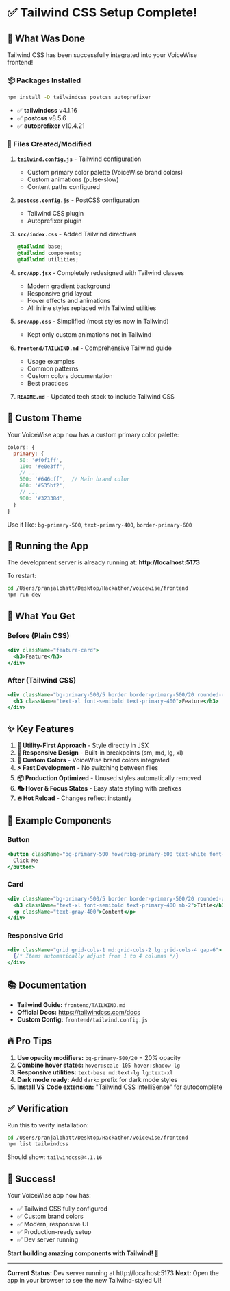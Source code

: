 # ✅ Tailwind CSS Setup Complete!

## 🎉 What Was Done

Tailwind CSS has been successfully integrated into your VoiceWise frontend!

### 📦 Packages Installed
```bash
npm install -D tailwindcss postcss autoprefixer
```

- ✅ **tailwindcss** v4.1.16
- ✅ **postcss** v8.5.6  
- ✅ **autoprefixer** v10.4.21

### 📁 Files Created/Modified

1. **`tailwind.config.js`** - Tailwind configuration
   - Custom primary color palette (VoiceWise brand colors)
   - Custom animations (pulse-slow)
   - Content paths configured

2. **`postcss.config.js`** - PostCSS configuration
   - Tailwind CSS plugin
   - Autoprefixer plugin

3. **`src/index.css`** - Added Tailwind directives
   ```css
   @tailwind base;
   @tailwind components;
   @tailwind utilities;
   ```

4. **`src/App.jsx`** - Completely redesigned with Tailwind classes
   - Modern gradient background
   - Responsive grid layout
   - Hover effects and animations
   - All inline styles replaced with Tailwind utilities

5. **`src/App.css`** - Simplified (most styles now in Tailwind)
   - Kept only custom animations not in Tailwind

6. **`frontend/TAILWIND.md`** - Comprehensive Tailwind guide
   - Usage examples
   - Common patterns
   - Custom colors documentation
   - Best practices

7. **`README.md`** - Updated tech stack to include Tailwind CSS

## 🎨 Custom Theme

Your VoiceWise app now has a custom primary color palette:

```javascript
colors: {
  primary: {
    50: '#f0f1ff',
    100: '#e0e3ff',
    // ...
    500: '#646cff',  // Main brand color
    600: '#535bf2',
    // ...
    900: '#32338d',
  }
}
```

Use it like: `bg-primary-500`, `text-primary-400`, `border-primary-600`

## 🚀 Running the App

The development server is already running at:
**http://localhost:5173**

To restart:
```bash
cd /Users/pranjalbhatt/Desktop/Hackathon/voicewise/frontend
npm run dev
```

## 🎯 What You Get

### Before (Plain CSS)
```jsx
<div className="feature-card">
  <h3>Feature</h3>
</div>
```

### After (Tailwind CSS)
```jsx
<div className="bg-primary-500/5 border border-primary-500/20 rounded-xl p-8 transition-all duration-300 hover:-translate-y-2 hover:shadow-2xl">
  <h3 className="text-xl font-semibold text-primary-400">Feature</h3>
</div>
```

## ✨ Key Features

1. **🎨 Utility-First Approach** - Style directly in JSX
2. **📱 Responsive Design** - Built-in breakpoints (sm, md, lg, xl)
3. **🌈 Custom Colors** - VoiceWise brand colors integrated
4. **⚡ Fast Development** - No switching between files
5. **📦 Production Optimized** - Unused styles automatically removed
6. **🎭 Hover & Focus States** - Easy state styling with prefixes
7. **🔥 Hot Reload** - Changes reflect instantly

## 🎨 Example Components

### Button
```jsx
<button className="bg-primary-500 hover:bg-primary-600 text-white font-semibold py-3 px-6 rounded-lg transition-colors duration-200">
  Click Me
</button>
```

### Card
```jsx
<div className="bg-primary-500/5 border border-primary-500/20 rounded-xl p-8">
  <h3 className="text-xl font-semibold text-primary-400 mb-2">Title</h3>
  <p className="text-gray-400">Content</p>
</div>
```

### Responsive Grid
```jsx
<div className="grid grid-cols-1 md:grid-cols-2 lg:grid-cols-4 gap-6">
  {/* Items automatically adjust from 1 to 4 columns */}
</div>
```

## 📚 Documentation

- **Tailwind Guide:** `frontend/TAILWIND.md`
- **Official Docs:** https://tailwindcss.com/docs
- **Custom Config:** `frontend/tailwind.config.js`

## 🔥 Pro Tips

1. **Use opacity modifiers:** `bg-primary-500/20` = 20% opacity
2. **Combine hover states:** `hover:scale-105 hover:shadow-lg`
3. **Responsive utilities:** `text-base md:text-lg lg:text-xl`
4. **Dark mode ready:** Add `dark:` prefix for dark mode styles
5. **Install VS Code extension:** "Tailwind CSS IntelliSense" for autocomplete

## ✅ Verification

Run this to verify installation:
```bash
cd /Users/pranjalbhatt/Desktop/Hackathon/voicewise/frontend
npm list tailwindcss
```

Should show: `tailwindcss@4.1.16`

## 🎊 Success!

Your VoiceWise app now has:
- ✅ Tailwind CSS fully configured
- ✅ Custom brand colors
- ✅ Modern, responsive UI
- ✅ Production-ready setup
- ✅ Dev server running

**Start building amazing components with Tailwind! 🚀**

---

**Current Status:** Dev server running at http://localhost:5173
**Next:** Open the app in your browser to see the new Tailwind-styled UI!

